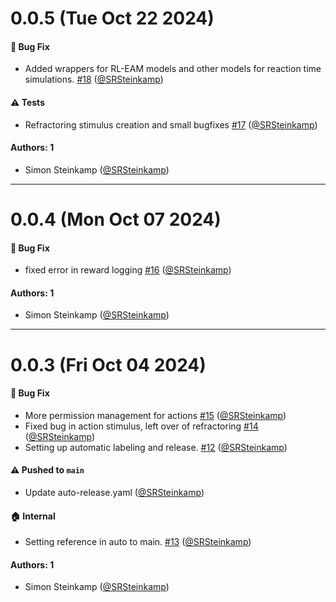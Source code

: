 # 0.0.5 (Tue Oct 22 2024)

#### 🐛 Bug Fix

- Added wrappers for RL-EAM models and other models for reaction time simulations. [#18](https://github.com/rewardMap/rewardGym/pull/18) ([@SRSteinkamp](https://github.com/SRSteinkamp))

#### ⚠️ Tests

- Refractoring stimulus creation and small bugfixes [#17](https://github.com/rewardMap/rewardGym/pull/17) ([@SRSteinkamp](https://github.com/SRSteinkamp))

#### Authors: 1

- Simon Steinkamp ([@SRSteinkamp](https://github.com/SRSteinkamp))

---

# 0.0.4 (Mon Oct 07 2024)

#### 🐛 Bug Fix

- fixed error in reward logging [#16](https://github.com/rewardMap/rewardGym/pull/16) ([@SRSteinkamp](https://github.com/SRSteinkamp))

#### Authors: 1

- Simon Steinkamp ([@SRSteinkamp](https://github.com/SRSteinkamp))

---

# 0.0.3 (Fri Oct 04 2024)

#### 🐛 Bug Fix

- More permission management for actions [#15](https://github.com/rewardMap/rewardGym/pull/15) ([@SRSteinkamp](https://github.com/SRSteinkamp))
- Fixed bug in action stimulus, left over of refractoring [#14](https://github.com/rewardMap/rewardGym/pull/14) ([@SRSteinkamp](https://github.com/SRSteinkamp))
- Setting up automatic labeling and release. [#12](https://github.com/rewardMap/rewardGym/pull/12) ([@SRSteinkamp](https://github.com/SRSteinkamp))

#### ⚠️ Pushed to `main`

- Update auto-release.yaml ([@SRSteinkamp](https://github.com/SRSteinkamp))

#### 🏠 Internal

- Setting reference in auto to main. [#13](https://github.com/rewardMap/rewardGym/pull/13) ([@SRSteinkamp](https://github.com/SRSteinkamp))

#### Authors: 1

- Simon Steinkamp ([@SRSteinkamp](https://github.com/SRSteinkamp))
